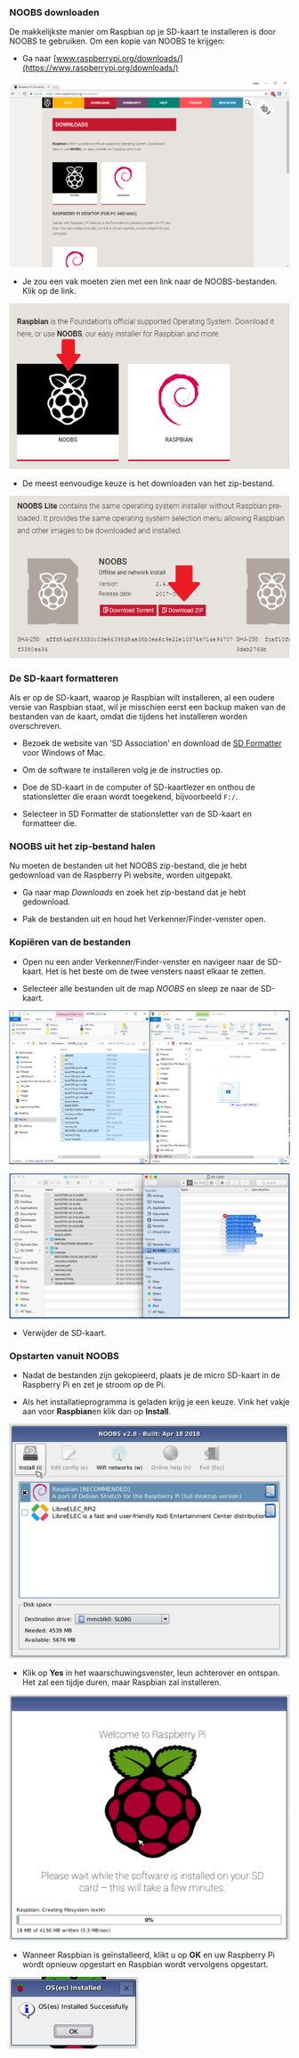 ### NOOBS downloaden

De makkelijkste manier om Raspbian op je SD-kaart te installeren is door NOOBS te gebruiken. Om een ​​kopie van NOOBS te krijgen:

+ Ga naar [www.raspberrypi.org/downloads/](https://www.raspberrypi.org/downloads/)

![Downloadpagina](images/downloads-page.png)

+ Je zou een vak moeten zien met een link naar de NOOBS-bestanden. Klik op de link.

![Klik op NOOBS](images/click-noobs.png)

+ De meest eenvoudige keuze is het downloaden van het zip-bestand.

![Zip downloaden](images/download-zip.png)

### De SD-kaart formatteren

Als er op de SD-kaart, waarop je Raspbian wilt installeren, al een oudere versie van Raspbian staat, wil je misschien eerst een backup maken van de bestanden van de kaart, omdat die tijdens het installeren worden overschreven.

+ Bezoek de website van 'SD Association' en download de [SD Formatter](https://www.sdcard.org/downloads/formatter_4/index.html) voor Windows of Mac.

+ Om de software te installeren volg je de instructies op.

+ Doe de SD-kaart in de computer of SD-kaartlezer en onthou de stationsletter die eraan wordt toegekend, bijvoorbeeld `F:/`.

+ Selecteer in SD Formatter de stationsletter van de SD-kaart en formatteer die.

### NOOBS uit het zip-bestand halen

Nu moeten de bestanden uit het NOOBS zip-bestand, die je hebt gedownload van de Raspberry Pi website, worden uitgepakt.

+ Ga naar map *Downloads* en zoek het zip-bestand dat je hebt gedownload.

+ Pak de bestanden uit en houd het Verkenner/Finder-venster open.

### Kopiëren van de bestanden

+ Open nu een ander Verkenner/Finder-venster en navigeer naar de SD-kaart. Het is het beste om de twee vensters naast elkaar te zetten.

+ Selecteer alle bestanden uit de map *NOOBS* en sleep ze naar de SD-kaart.

![Windows kopie](images/copy3.png)

![macos kopie](images/macos_copy.png)

+ Verwijder de SD-kaart.

### Opstarten vanuit NOOBS

+ Nadat de bestanden zijn gekopieerd, plaats je de micro SD-kaart in de Raspberry Pi en zet je stroom op de Pi.

+ Als het installatieprogramma is geladen krijg je een keuze. Vink het vakje aan voor **Raspbian**en klik dan op **Install**.

![installeren](images/install.png)

+ Klik op **Yes** in het waarschuwingsvenster, leun achterover en ontspan. Het zal een tijdje duren, maar Raspbian zal installeren.

![installeren](images/installing.png)

+ Wanneer Raspbian is geïnstalleerd, klikt u op **OK** en uw Raspberry Pi wordt opnieuw opgestart en Raspbian wordt vervolgens opgestart.

![geïnstalleerd](images/installed.png)